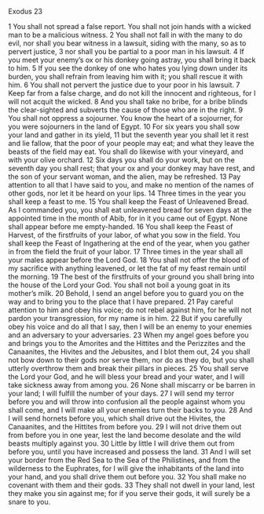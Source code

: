 Exodus 23

1	You shall not spread a false report. You shall not join hands with a wicked man to be a malicious witness.
2	You shall not fall in with the many to do evil, nor shall you bear witness in a lawsuit, siding with the many, so as to pervert justice,
3	nor shall you be partial to a poor man in his lawsuit.
4	If you meet your enemy’s ox or his donkey going astray, you shall bring it back to him.
5	If you see the donkey of one who hates you lying down under its burden, you shall refrain from leaving him with it; you shall rescue it with him.
6	You shall not pervert the justice due to your poor in his lawsuit.
7	Keep far from a false charge, and do not kill the innocent and righteous, for I will not acquit the wicked.
8	And you shall take no bribe, for a bribe blinds the clear-sighted and subverts the cause of those who are in the right.
9	You shall not oppress a sojourner. You know the heart of a sojourner, for you were sojourners in the land of Egypt.
10	For six years you shall sow your land and gather in its yield,
11	but the seventh year you shall let it rest and lie fallow, that the poor of your people may eat; and what they leave the beasts of the field may eat. You shall do likewise with your vineyard, and with your olive orchard.
12	Six days you shall do your work, but on the seventh day you shall rest; that your ox and your donkey may have rest, and the son of your servant woman, and the alien, may be refreshed.
13	Pay attention to all that I have said to you, and make no mention of the names of other gods, nor let it be heard on your lips.
14	Three times in the year you shall keep a feast to me.
15	You shall keep the Feast of Unleavened Bread. As I commanded you, you shall eat unleavened bread for seven days at the appointed time in the month of Abib, for in it you came out of Egypt. None shall appear before me empty-handed.
16	You shall keep the Feast of Harvest, of the firstfruits of your labor, of what you sow in the field. You shall keep the Feast of Ingathering at the end of the year, when you gather in from the field the fruit of your labor.
17	Three times in the year shall all your males appear before the Lord God.
18	You shall not offer the blood of my sacrifice with anything leavened, or let the fat of my feast remain until the morning.
19	The best of the firstfruits of your ground you shall bring into the house of the Lord your God. You shall not boil a young goat in its mother’s milk.
20	Behold, I send an angel before you to guard you on the way and to bring you to the place that I have prepared.
21	Pay careful attention to him and obey his voice; do not rebel against him, for he will not pardon your transgression, for my name is in him.
22	But if you carefully obey his voice and do all that I say, then I will be an enemy to your enemies and an adversary to your adversaries.
23	When my angel goes before you and brings you to the Amorites and the Hittites and the Perizzites and the Canaanites, the Hivites and the Jebusites, and I blot them out,
24	you shall not bow down to their gods nor serve them, nor do as they do, but you shall utterly overthrow them and break their pillars in pieces.
25	You shall serve the Lord your God, and he will bless your bread and your water, and I will take sickness away from among you.
26	None shall miscarry or be barren in your land; I will fulfill the number of your days.
27	I will send my terror before you and will throw into confusion all the people against whom you shall come, and I will make all your enemies turn their backs to you.
28	And I will send hornets before you, which shall drive out the Hivites, the Canaanites, and the Hittites from before you.
29	I will not drive them out from before you in one year, lest the land become desolate and the wild beasts multiply against you.
30	Little by little I will drive them out from before you, until you have increased and possess the land.
31	And I will set your border from the Red Sea to the Sea of the Philistines, and from the wilderness to the Euphrates, for I will give the inhabitants of the land into your hand, and you shall drive them out before you.
32	You shall make no covenant with them and their gods.
33	They shall not dwell in your land, lest they make you sin against me; for if you serve their gods, it will surely be a snare to you.

